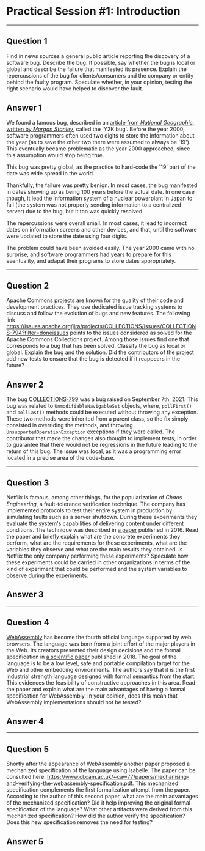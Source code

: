 # Practical Session #1: Introduction

---

## Question 1

Find in news sources a general public article reporting the discovery of a software bug. Describe the bug. If possible, say whether the bug is local or global and describe the failure that manifested its presence. Explain the repercussions of the bug for clients/consumers and the company or entity behind the faulty program. Speculate whether, in your opinion, testing the right scenario would have helped to discover the fault.

## Answer 1

We found a famous bug, described in an [article from *National Geographic*, written by *Morgan Stanley*](https://education.nationalgeographic.org/resource/Y2K-bug/), called the 'Y2K bug'. Before the year 2000, software programmers often used two digits to store the information about the year (as to save the other two there were assumed to always be '19'). This eventually became problematic as the year 2000 approached, since this assumption would stop being true.

This bug was pretty global, as the practice to hard-code the '19' part of the date was wide spread in the world.

Thankfully, the failure was pretty benign. In most cases, the bug manifested in dates showing up as being 100 years before the actual date. In one case though, it lead the information system of a nuclear powerplant in Japan to fail (the system was not properly sending information to a centralized server) due to the bug, but it too was quickly resolved.

The repercussions were overall small. In most cases, it lead to incorrect dates on information screens and other devices, and that, until the software were updated to store the date using four digits.

The problem could have been avoided easily. The year 2000 came with no surprise, and software programmers had years to prepare for this eventuality, and adapat their programs to store dates appropriately.

---

## Question 2

Apache Commons projects are known for the quality of their code and development practices. They use dedicated issue tracking systems to discuss and follow the evolution of bugs and new features. The following link https://issues.apache.org/jira/projects/COLLECTIONS/issues/COLLECTIONS-794?filter=doneissues points to the issues considered as solved for the Apache Commons Collections project. Among those issues find one that corresponds to a bug that has been solved. Classify the bug as local or global. Explain the bug and the solution. Did the contributors of the project add new tests to ensure that the bug is detected if it reappears in the future?

## Answer 2

The bug [COLLECTIONS-799](https://issues.apache.org/jira/projects/COLLECTIONS/issues/COLLECTIONS-799?filter=doneissues) was a bug raised on September 7th, 2021. This bug was related to `UnmodifiableNavigableSet` objects, where, `pollFirst()` and `pollLast()` methods could be executed without throwing any exception. These two methods were inherited from a parent class, so the fix simply consisted in overriding the methods, and throwing `UnsupportedOperationException` exceptions if they were called. The contributor that made the changes also thought to implement tests, in order to guarantee that there would not be regressions in the future leading to the return of this bug. The issue was local, as it was a programming error located in a precise area of the code-base.

---

## Question 3

Netflix is famous, among other things, for the popularization of *Chaos Engineering*, a fault-tolerance verification technique. The company has implemented protocols to test their entire system in production by simulating faults such as a server shutdown. During these experiments they evaluate the system's capabilities of delivering content under different conditions. The technique was described in [a paper](https://arxiv.org/ftp/arxiv/papers/1702/1702.05843.pdf) published in 2016. Read the paper and briefly explain what are the concrete experiments they perform, what are the requirements for these experiments, what are the variables they observe and what are the main results they obtained. Is Netflix the only company performing these experiments? Speculate how these experiments could be carried in other organizations in terms of the kind of experiment that could be performed and the system variables to observe during the experiments.

## Answer 3

---

## Question 4

[WebAssembly](https://webassembly.org/) has become the fourth official language supported by web browsers. The language was born from a joint effort of the major players in the Web. Its creators presented their design decisions and the formal specification in [a scientific paper](https://people.mpi-sws.org/~rossberg/papers/Haas,%20Rossberg,%20Schuff,%20Titzer,%20Gohman,%20Wagner,%20Zakai,%20Bastien,%20Holman%20-%20Bringing%20the%20Web%20up%20to%20Speed%20with%20WebAssembly.pdf) published in 2018. The goal of the language is to be a low level, safe and portable compilation target for the Web and other embedding environments. The authors say that it is the first industrial strength language designed with formal semantics from the start. This evidences the feasibility of constructive approaches in this area. Read the paper and explain what are the main advantages of having a formal specification for WebAssembly. In your opinion, does this mean that WebAssembly implementations should not be tested? 

## Answer 4

---

## Question 5

Shortly after the appearance of WebAssembly another paper proposed a mechanized specification of the language using Isabelle. The paper can be consulted here: https://www.cl.cam.ac.uk/~caw77/papers/mechanising-and-verifying-the-webassembly-specification.pdf. This mechanized specification complements the first formalization attempt from the paper. According to the author of this second paper, what are the main advantages of the mechanized specification? Did it help improving the original formal specification of the language? What other artifacts were derived from this mechanized specification? How did the author verify the specification? Does this new specification removes the need for testing?

## Answer 5
